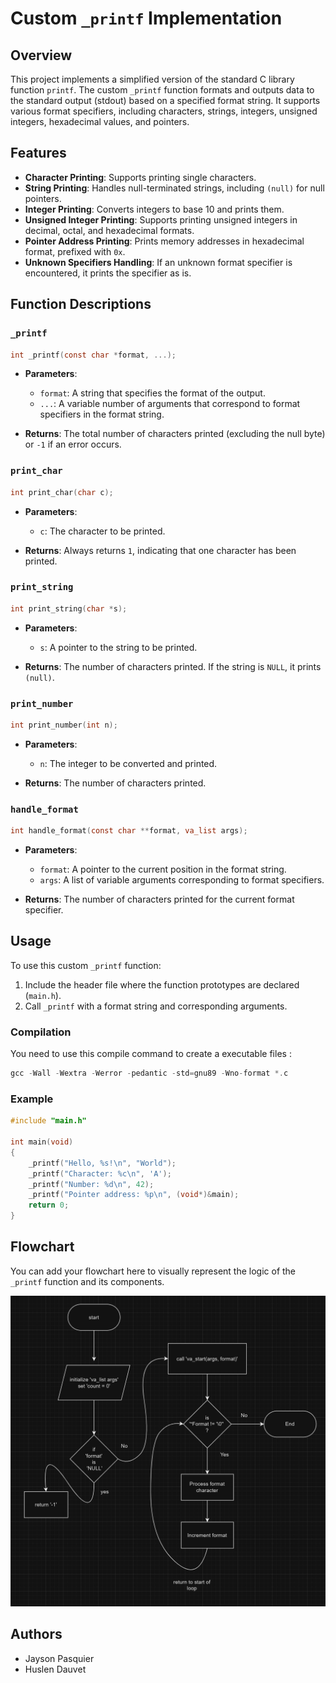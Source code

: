 
# Custom `_printf` Implementation

## Overview

This project implements a simplified version of the standard C library function `printf`. The custom `_printf` function formats and outputs data to the standard output (stdout) based on a specified format string. It supports various format specifiers, including characters, strings, integers, unsigned integers, hexadecimal values, and pointers.

## Features

- **Character Printing**: Supports printing single characters.
- **String Printing**: Handles null-terminated strings, including `(null)` for null pointers.
- **Integer Printing**: Converts integers to base 10 and prints them.
- **Unsigned Integer Printing**: Supports printing unsigned integers in decimal, octal, and hexadecimal formats.
- **Pointer Address Printing**: Prints memory addresses in hexadecimal format, prefixed with `0x`.
- **Unknown Specifiers Handling**: If an unknown format specifier is encountered, it prints the specifier as is.

## Function Descriptions

### `_printf`

```c
int _printf(const char *format, ...);
```

- **Parameters**:
  - `format`: A string that specifies the format of the output.
  - `...`: A variable number of arguments that correspond to format specifiers in the format string.

- **Returns**: The total number of characters printed (excluding the null byte) or `-1` if an error occurs.

### `print_char`

```c
int print_char(char c);
```

- **Parameters**:
  - `c`: The character to be printed.

- **Returns**: Always returns `1`, indicating that one character has been printed.

### `print_string`

```c
int print_string(char *s);
```

- **Parameters**:
  - `s`: A pointer to the string to be printed.

- **Returns**: The number of characters printed. If the string is `NULL`, it prints `(null)`.

### `print_number`

```c
int print_number(int n);
```

- **Parameters**:
  - `n`: The integer to be converted and printed.

- **Returns**: The number of characters printed.

### `handle_format`

```c
int handle_format(const char **format, va_list args);
```

- **Parameters**:
  - `format`: A pointer to the current position in the format string.
  - `args`: A list of variable arguments corresponding to format specifiers.

- **Returns**: The number of characters printed for the current format specifier.

## Usage

To use this custom `_printf` function:

1. Include the header file where the function prototypes are declared (`main.h`).
2. Call `_printf` with a format string and corresponding arguments.

### Compilation

You need to use this compile command to create a executable files :
```c
gcc -Wall -Wextra -Werror -pedantic -std=gnu89 -Wno-format *.c
```

### Example

```c
#include "main.h"

int main(void)
{
    _printf("Hello, %s!\n", "World");
    _printf("Character: %c\n", 'A');
    _printf("Number: %d\n", 42);
    _printf("Pointer address: %p\n", (void*)&main);
    return 0;
}
```

## Flowchart

You can add your flowchart here to visually represent the logic of the `_printf` function and its components.

![Flowchart](/img/FlowChart.png)

## Authors
- Jayson Pasquier
- Huslen Dauvet
